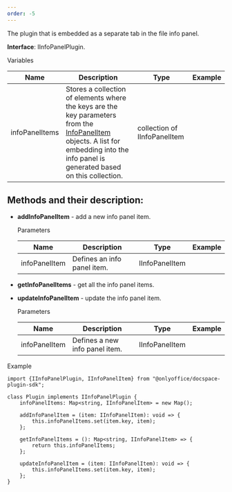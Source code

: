 ```yaml
---
order: -5
---
```



The plugin that is embedded as a separate tab in the file info panel.

**Interface**: IInfoPanelPlugin.

Variables

| Name           | Description                                                                                                                                                                                                                                          | Type                         | Example |
| -------------- | ---------------------------------------------------------------------------------------------------------------------------------------------------------------------------------------------------------------------------------------------------- | ---------------------------- | ------- |
| infoPanelItems | Stores a collection of elements where the keys are the key parameters from the [InfoPanelItem](/docspace/pluginssdk/codingplugin/pluginitems/infopanelitem) objects. A list for embedding into the info panel is generated based on this collection. | collection of IInfoPanelItem |         |

## Methods and their description:

* **addInfoPanelItem** - add a new info panel item.

  Parameters

  | Name          | Description                 | Type           | Example |
  | ------------- | --------------------------- | -------------- | ------- |
  | infoPanelItem | Defines an info panel item. | IInfoPanelItem |         |

* **getInfoPanelItems** - get all the info panel items.

* **updateInfoPanelItem** - update the info panel item.

  Parameters

  | Name          | Description                    | Type           | Example |
  | ------------- | ------------------------------ | -------------- | ------- |
  | infoPanelItem | Defines a new info panel item. | IInfoPanelItem |         |

Example

```
import {IInfoPanelPlugin, IInfoPanelItem} from "@onlyoffice/docspace-plugin-sdk";

class Plugin implements IInfoPanelPlugin {
    infoPanelItems: Map<string, IInfoPanelItem> = new Map();

    addInfoPanelItem = (item: IInfoPanelItem): void => {
        this.infoPanelItems.set(item.key, item);
    };

    getInfoPanelItems = (): Map<string, IInfoPanelItem> => {
        return this.infoPanelItems;
    };

    updateInfoPanelItem = (item: IInfoPanelItem): void => {
        this.infoPanelItems.set(item.key, item);
    };
}
```
